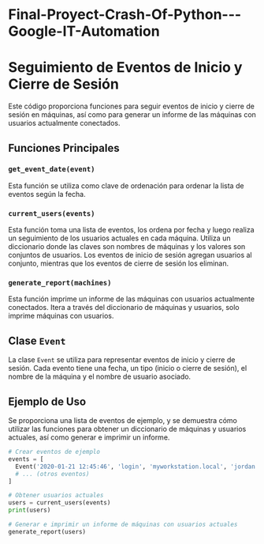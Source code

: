 # Final-Proyect-Crash-Of-Python---Google-IT-Automation

# Seguimiento de Eventos de Inicio y Cierre de Sesión

Este código proporciona funciones para seguir eventos de inicio y cierre de sesión en máquinas, así como para generar un informe de las máquinas con usuarios actualmente conectados.

## Funciones Principales

### `get_event_date(event)`

Esta función se utiliza como clave de ordenación para ordenar la lista de eventos según la fecha.

### `current_users(events)`

Esta función toma una lista de eventos, los ordena por fecha y luego realiza un seguimiento de los usuarios actuales en cada máquina. Utiliza un diccionario donde las claves son nombres de máquinas y los valores son conjuntos de usuarios. Los eventos de inicio de sesión agregan usuarios al conjunto, mientras que los eventos de cierre de sesión los eliminan.

### `generate_report(machines)`

Esta función imprime un informe de las máquinas con usuarios actualmente conectados. Itera a través del diccionario de máquinas y usuarios, solo imprime máquinas con usuarios.

## Clase `Event`

La clase `Event` se utiliza para representar eventos de inicio y cierre de sesión. Cada evento tiene una fecha, un tipo (inicio o cierre de sesión), el nombre de la máquina y el nombre de usuario asociado.

## Ejemplo de Uso

Se proporciona una lista de eventos de ejemplo, y se demuestra cómo utilizar las funciones para obtener un diccionario de máquinas y usuarios actuales, así como generar e imprimir un informe.

```python
# Crear eventos de ejemplo
events = [
  Event('2020-01-21 12:45:46', 'login', 'myworkstation.local', 'jordan'),
  # ... (otros eventos)
]

# Obtener usuarios actuales
users = current_users(events)
print(users)

# Generar e imprimir un informe de máquinas con usuarios actuales
generate_report(users)
